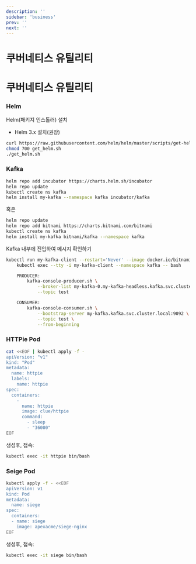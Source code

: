```yaml
---
description: ''
sidebar: 'business'
prev: ''
next: ''
---
```


# 쿠버네티스 유틸리티

# 쿠버네티스 유틸리티

### Helm 

Helm(패키지 인스톨러) 설치
- Helm 3.x 설치(권장)
```bash
curl https://raw.githubusercontent.com/helm/helm/master/scripts/get-helm-3 > get_helm.sh
chmod 700 get_helm.sh
./get_helm.sh
```

### Kafka
```bash
helm repo add incubator https://charts.helm.sh/incubator 
helm repo update 
kubectl create ns kafka 
helm install my-kafka --namespace kafka incubator/kafka 
```

혹은
```bash
helm repo update
helm repo add bitnami https://charts.bitnami.com/bitnami
kubectl create ns kafka
helm install my-kafka bitnami/kafka --namespace kafka
```

Kafka 내부에 진입하여 메시지 확인하기
```bash
kubectl run my-kafka-client --restart='Never' --image docker.io/bitnami/kafka:2.8.0-debian-10-r0 --namespace kafka --command -- sleep infinity
    kubectl exec --tty -i my-kafka-client --namespace kafka -- bash

    PRODUCER:
        kafka-console-producer.sh \
            --broker-list my-kafka-0.my-kafka-headless.kafka.svc.cluster.local:9092 \
            --topic test

    CONSUMER:
        kafka-console-consumer.sh \
            --bootstrap-server my-kafka.kafka.svc.cluster.local:9092 \
            --topic test \
            --from-beginning

```

### HTTPie Pod
```bash
cat <<EOF | kubectl apply -f -
apiVersion: "v1"
kind: "Pod"
metadata: 
  name: httpie
  labels: 
    name: httpie
spec: 
  containers: 
    - 
      name: httpie
      image: clue/httpie
      command:
        - sleep
        - "36000"
EOF
```
생성후, 접속:
```bash
kubectl exec -it httpie bin/bash
```
### Seige Pod
```bash
kubectl apply -f - <<EOF
apiVersion: v1
kind: Pod
metadata:
  name: siege
spec:
  containers:
  - name: siege
    image: apexacme/siege-nginx
EOF
```
생성후, 접속:
```bash
kubectl exec -it siege bin/bash
```
